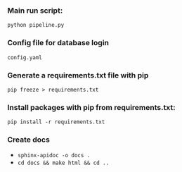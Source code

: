 ### Main run script:
`python pipeline.py`

### Config file for database login
`config.yaml`

### Generate a requirements.txt file with pip
`pip freeze > requirements.txt`

### Install packages with pip from requirements.txt:
`pip install -r requirements.txt`

### Create docs
- `sphinx-apidoc -o docs .`
- `cd docs && make html && cd ..`
